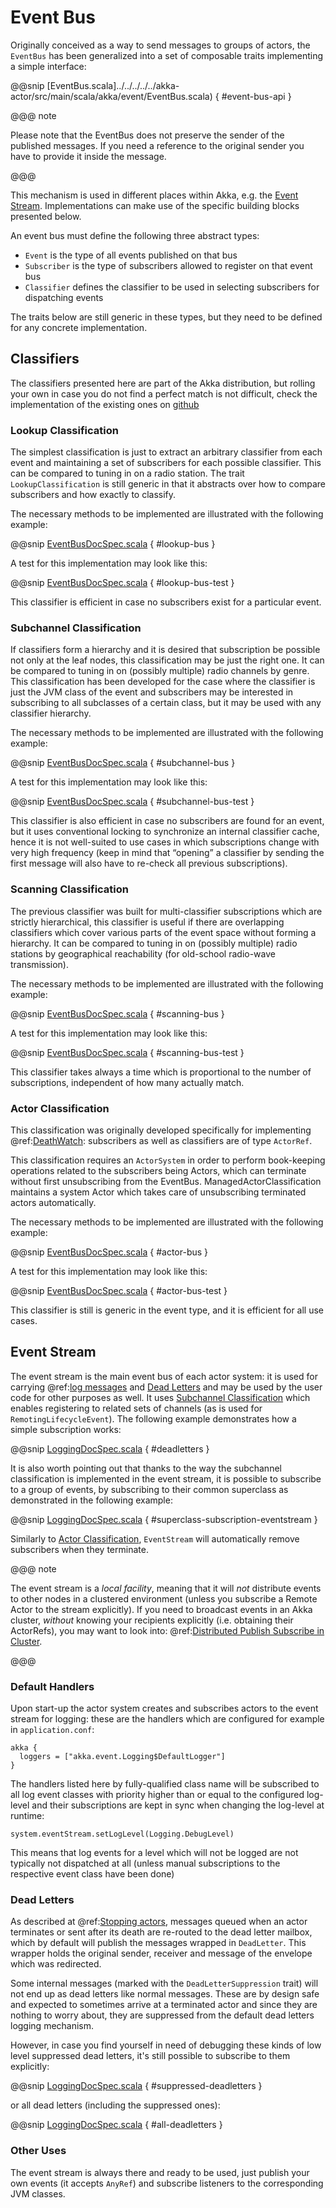 # Event Bus

Originally conceived as a way to send messages to groups of actors, the
`EventBus` has been generalized into a set of composable traits
implementing a simple interface:

@@snip [EventBus.scala]../../../../../akka-actor/src/main/scala/akka/event/EventBus.scala) { #event-bus-api }

@@@ note

Please note that the EventBus does not preserve the sender of the
published messages. If you need a reference to the original sender
you have to provide it inside the message.

@@@

This mechanism is used in different places within Akka, e.g. the [Event Stream](#event-stream).
Implementations can make use of the specific building blocks presented below.

An event bus must define the following three abstract types:

 * `Event` is the type of all events published on that bus
 * `Subscriber` is the type of subscribers allowed to register on that
event bus
 * `Classifier` defines the classifier to be used in selecting
subscribers for dispatching events

The traits below are still generic in these types, but they need to be defined
for any concrete implementation.

## Classifiers

The classifiers presented here are part of the Akka distribution, but rolling
your own in case you do not find a perfect match is not difficult, check the
implementation of the existing ones on [github](@github@/akka-actor/src/main/scala/akka/event/EventBus.scala) 

### Lookup Classification

The simplest classification is just to extract an arbitrary classifier from
each event and maintaining a set of subscribers for each possible classifier.
This can be compared to tuning in on a radio station. The trait
`LookupClassification` is still generic in that it abstracts over how to
compare subscribers and how exactly to classify.

The necessary methods to be implemented are illustrated with the following example:

@@snip [EventBusDocSpec.scala](code/docs/event/EventBusDocSpec.scala) { #lookup-bus }

A test for this implementation may look like this:

@@snip [EventBusDocSpec.scala](code/docs/event/EventBusDocSpec.scala) { #lookup-bus-test }

This classifier is efficient in case no subscribers exist for a particular event.

### Subchannel Classification

If classifiers form a hierarchy and it is desired that subscription be possible
not only at the leaf nodes, this classification may be just the right one. It
can be compared to tuning in on (possibly multiple) radio channels by genre.
This classification has been developed for the case where the classifier is
just the JVM class of the event and subscribers may be interested in
subscribing to all subclasses of a certain class, but it may be used with any
classifier hierarchy.

The necessary methods to be implemented are illustrated with the following example:

@@snip [EventBusDocSpec.scala](code/docs/event/EventBusDocSpec.scala) { #subchannel-bus }

A test for this implementation may look like this:

@@snip [EventBusDocSpec.scala](code/docs/event/EventBusDocSpec.scala) { #subchannel-bus-test }

This classifier is also efficient in case no subscribers are found for an
event, but it uses conventional locking to synchronize an internal classifier
cache, hence it is not well-suited to use cases in which subscriptions change
with very high frequency (keep in mind that “opening” a classifier by sending
the first message will also have to re-check all previous subscriptions).

### Scanning Classification

The previous classifier was built for multi-classifier subscriptions which are
strictly hierarchical, this classifier is useful if there are overlapping
classifiers which cover various parts of the event space without forming a
hierarchy. It can be compared to tuning in on (possibly multiple) radio
stations by geographical reachability (for old-school radio-wave transmission).

The necessary methods to be implemented are illustrated with the following example:

@@snip [EventBusDocSpec.scala](code/docs/event/EventBusDocSpec.scala) { #scanning-bus }

A test for this implementation may look like this:

@@snip [EventBusDocSpec.scala](code/docs/event/EventBusDocSpec.scala) { #scanning-bus-test }

This classifier takes always a time which is proportional to the number of
subscriptions, independent of how many actually match.

<a id="actor-classification-scala"></a>
### Actor Classification

This classification was originally developed specifically for implementing
@ref:[DeathWatch](actors.md#deathwatch-scala): subscribers as well as classifiers are of
type `ActorRef`.

This classification requires an `ActorSystem` in order to perform book-keeping
operations related to the subscribers being Actors, which can terminate without first
unsubscribing from the EventBus. ManagedActorClassification maintains a system Actor which
takes care of unsubscribing terminated actors automatically.

The necessary methods to be implemented are illustrated with the following example:

@@snip [EventBusDocSpec.scala](code/docs/event/EventBusDocSpec.scala) { #actor-bus }

A test for this implementation may look like this:

@@snip [EventBusDocSpec.scala](code/docs/event/EventBusDocSpec.scala) { #actor-bus-test }

This classifier is still is generic in the event type, and it is efficient for
all use cases.

<a id="event-stream-scala"></a>
## Event Stream

The event stream is the main event bus of each actor system: it is used for
carrying @ref:[log messages](logging.md) and [Dead Letters](#dead-letters) and may be
used by the user code for other purposes as well. It uses [Subchannel
Classification](#subchannel-classification) which enables registering to related sets of channels (as is
used for `RemotingLifecycleEvent`). The following example demonstrates
how a simple subscription works:

@@snip [LoggingDocSpec.scala](code/docs/event/LoggingDocSpec.scala) { #deadletters }

It is also worth pointing out that thanks to the way the subchannel classification
is implemented in the event stream, it is possible to subscribe to a group of events, by
subscribing to their common superclass as demonstrated in the following example:

@@snip [LoggingDocSpec.scala](code/docs/event/LoggingDocSpec.scala) { #superclass-subscription-eventstream }

Similarly to [Actor Classification](#actor-classification), `EventStream` will automatically remove subscribers when they terminate.

@@@ note

The event stream is a *local facility*, meaning that it will *not* distribute events to other nodes in a clustered environment (unless you subscribe a Remote Actor to the stream explicitly).
If you need to broadcast events in an Akka cluster, *without* knowing your recipients explicitly (i.e. obtaining their ActorRefs), you may want to look into: @ref:[Distributed Publish Subscribe in Cluster](distributed-pub-sub.md).

@@@

### Default Handlers

Upon start-up the actor system creates and subscribes actors to the event
stream for logging: these are the handlers which are configured for example in
`application.conf`:

```text
akka {
  loggers = ["akka.event.Logging$DefaultLogger"]
}
```

The handlers listed here by fully-qualified class name will be subscribed to
all log event classes with priority higher than or equal to the configured
log-level and their subscriptions are kept in sync when changing the log-level
at runtime:

```
system.eventStream.setLogLevel(Logging.DebugLevel)
```

This means that log events for a level which will not be logged are not
typically not dispatched at all (unless manual subscriptions to the respective
event class have been done)

### Dead Letters

As described at @ref:[Stopping actors](actors.md#stopping-actors-scala), messages queued when an actor
terminates or sent after its death are re-routed to the dead letter mailbox,
which by default will publish the messages wrapped in `DeadLetter`. This
wrapper holds the original sender, receiver and message of the envelope which
was redirected.

Some internal messages (marked with the `DeadLetterSuppression` trait) will not end up as
dead letters like normal messages. These are by design safe and expected to sometimes arrive at a terminated actor
and since they are nothing to worry about, they are suppressed from the default dead letters logging mechanism.

However, in case you find yourself in need of debugging these kinds of low level suppressed dead letters,
it's still possible to subscribe to them explicitly:

@@snip [LoggingDocSpec.scala](code/docs/event/LoggingDocSpec.scala) { #suppressed-deadletters }

or all dead letters (including the suppressed ones):

@@snip [LoggingDocSpec.scala](code/docs/event/LoggingDocSpec.scala) { #all-deadletters }

### Other Uses

The event stream is always there and ready to be used, just publish your own
events (it accepts `AnyRef`) and subscribe listeners to the corresponding JVM
classes.
